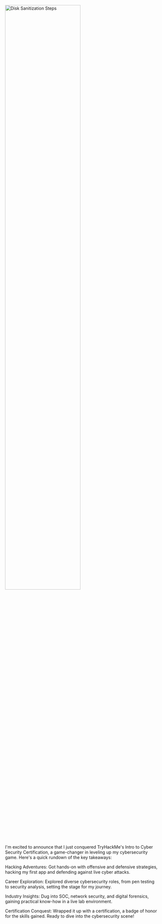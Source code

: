 <img src="https://i.imgur.com/7N1egYJ.png" height="70%" width="70%" alt="Disk Sanitization Steps"/> 

I'm excited to announce that I just conquered TryHackMe's Intro to Cyber Security Certification, a game-changer in leveling up my cybersecurity game. Here's a quick rundown of the key takeaways:

Hacking Adventures: Got hands-on with offensive and defensive strategies, hacking my first app and defending against live cyber attacks.

Career Exploration: Explored diverse cybersecurity roles, from pen testing to security analysis, setting the stage for my journey.

Industry Insights: Dug into SOC, network security, and digital forensics, gaining practical know-how in a live lab environment.

Certification Conquest: Wrapped it up with a certification, a badge of honor for the skills gained. Ready to dive into the cybersecurity scene!
